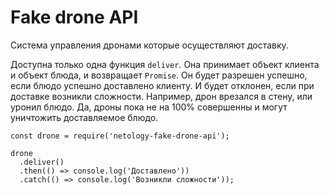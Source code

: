 # Fake drone API

Cистема управления дронами которые осуществляют доставку.

Доступна только одна функция `deliver`. Она принимает объект клиента и объект блюда, и возвращает `Promise`. Он будет разрешен успешно, если блюдо успешно доставлено клиенту. И будет отклонен, если при доставке возникли сложности. Например, дрон врезался в стену, или уронил блюдо. Да, дроны пока не на 100% совершенны и могут уничтожить доставляемое блюдо.

```
const drone = require('netology-fake-drone-api');

drone
  .deliver()
  .then(() => console.log('Доставлено'))
  .catch(() => console.log('Возникли сложности'));
```

